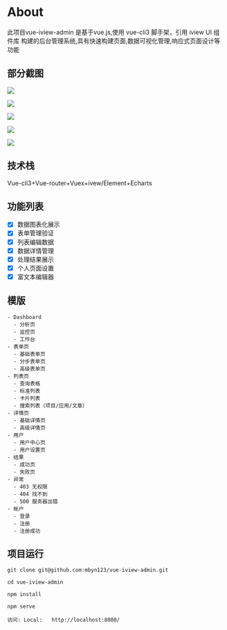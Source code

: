 # About

此项目vue-iview-admin 是基于vue.js,使用 vue-cli3 脚手架，引用 iview UI 组件库 构建的后台管理系统,具有快速构建页面,数据可视化管理,响应式页面设计等功能

## 部分截图

![](http://px52nbdim.bkt.clouddn.com/%E5%BE%AE%E4%BF%A1%E6%88%AA%E5%9B%BE_20190809191038.png)

![](http://px52nbdim.bkt.clouddn.com/%E5%BE%AE%E4%BF%A1%E6%88%AA%E5%9B%BE_20190809191957.png)

![](http://px52nbdim.bkt.clouddn.com/%E5%BE%AE%E4%BF%A1%E6%88%AA%E5%9B%BE_20190809191451.png)

![](http://px52nbdim.bkt.clouddn.com/%E5%BE%AE%E4%BF%A1%E6%88%AA%E5%9B%BE_20190809191416.png)

![](http://px52nbdim.bkt.clouddn.com/%E5%BE%AE%E4%BF%A1%E6%88%AA%E5%9B%BE_20190809192019.png)



## 技术栈

Vue-cli3+Vue-router+Vuex+ivew/Element+Echarts



    
## 功能列表


- [x] 数据图表化展示
- [x] 表单管理验证
- [x] 列表编辑数据
- [x] 数据详情管理
- [x] 处理结果展示
- [x] 个人页面设置
- [x] 富文本编辑器

## 模版
    - Dashboard
      - 分析页
      - 监控页
      - 工作台
    - 表单页
      - 基础表单页
      - 分步表单页
      - 高级表单页
    - 列表页
      - 查询表格
      - 标准列表
      - 卡片列表
      - 搜索列表（项目/应用/文章）
    - 详情页
      - 基础详情页
      - 高级详情页
    - 用户
      - 用户中心页
      - 用户设置页
    - 结果
      - 成功页
      - 失败页
    - 异常
      - 403 无权限
      - 404 找不到
      - 500 服务器出错
    - 帐户
      - 登录
      - 注册
      - 注册成功
## 项目运行

    git clone git@github.com:mbyn123/vue-iview-admin.git
    
    cd vue-iview-admin
    
    npm install
    
    npm serve
    
    访问: Local:   http://localhost:8080/